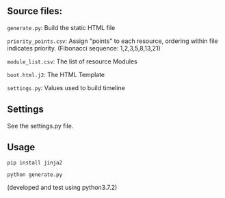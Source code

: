 ## Source files:

`generate.py`: Build the static HTML file

`priority_points.csv`: Assign "points" to each resource, ordering within file indicates priority. (Fibonacci sequence: 1,2,3,5,8,13,21)

`module_list.csv`: The list of resource Modules

`boot.html.j2`: The HTML Template

`settings.py`: Values used to build timeline

## Settings

See the settings.py file.

## Usage

`pip install jinja2`

`python generate.py`

(developed and test using python3.7.2)
